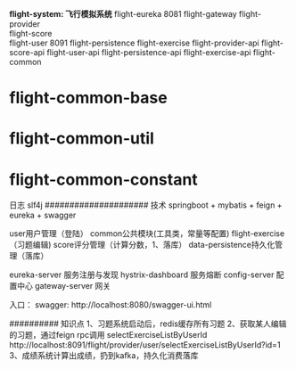 **flight-system: 飞行模拟系统**
flight-eureka   8081
flight-gateway
flight-provider  
     flight-score   
     flight-user  8091
     flight-persistence
     flight-exercise
flight-provider-api
     flight-score-api 
     flight-user-api 
     flight-persistence-api 
     flight-exercise-api 
flight-common
#     flight-common-base
#     flight-common-util
#     flight-common-constant

日志 slf4j
#####################
技术 springboot + mybatis + feign + eureka + swagger

user用户管理（登陆）
common公共模块(工具类，常量等配置)
flight-exercise（习题编辑)
score评分管理（计算分数，1、落库）
data-persistence持久化管理（落库）

eureka-server 服务注册与发现
hystrix-dashboard 服务熔断
config-server 配置中心
gateway-server 网关

入口：
swagger: 
http://localhost:8080/swagger-ui.html



##########
知识点
1、习题系统启动后，redis缓存所有习题
2、获取某人编辑的习题，通过feign rpc调用   selectExerciseListByUserId
http://localhost:8091/flight/provider/user/selectExerciseListByUserId?id=1
3、成绩系统计算出成绩，扔到kafka，持久化消费落库
